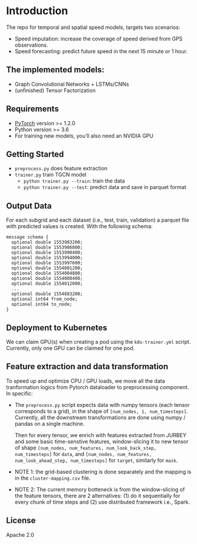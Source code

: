 # Introduction

The repo for temporal and spatial speed models, targets two scenarios:
- Speed imputation: increase the coverage of speed derived from GPS observations.
- Speed forecasting: predict future speed in the next 15 minute or 1 hour.

## The implemented models:
- Graph Convolutional Networks + LSTMs/CNNs
- (unfinished) Tensor Factorization

## Requirements
* [PyTorch](http://pytorch.org/) version >= 1.2.0
* Python version >= 3.6
* For training new models, you'll also need an NVIDIA GPU

## Getting Started

* `preprocess.py` does feature extraction
* `trainer.py` train TGCN model
     - `python trainer.py --train`: train the data
     - `python trainer.py --test`: predict data and save in parquet format
     

## Output Data
For each subgrid and each dataset (i.e., test, train, validation) a parquet file with predicted values is created.
With the following schema:
```
message schema {
  optional double 1553983200;
  optional double 1553986800;
  optional double 1553990400;
  optional double 1553994000;
  optional double 1553997600;
  optional double 1554001200;
  optional double 1554004800;
  optional double 1554008400;
  optional double 1554012000;
  ...
  optional double 1554883200;
  optional int64 from_node;
  optional int64 to_node;
}
```

## Deployment to Kubernetes

We can claim GPU(s) when creating a pod using the `k8s-trainer.yml` script. Currently, only one GPU
can be claimed for one pod.


## Feature extraction and data transformation

To speed up and optimize CPU / GPU loads, we move all the data tranformation logics from Pytorch dataloader to preprocessing component. In specific:

* The `preprocess.py` script expects data with numpy tensors (each tensor corresponds to a grid), in the shape of `[num_nodes, 1, num_timesteps]`. Currently, all
  the downstream transformations are done using numpy / pandas on a single machine.
 
  
  Then for every tensor, we enrich with features extracted from JURBEY and some basic time-senstive features, 
  window-slicing it to new tensor of shape `[num_nodes, num_features, num_look_back_step, num_timesteps]` for `data`,
  and `[num_nodes, num_features, num_look_ahead_step, num_timesteps]` for `target`, similarly for `mask`.
   
 * NOTE 1: the grid-based clustering is done separately and the mapping is in the `cluster-mapping.csv` file.
   
 * NOTE 2: The current memory botteneck is from the window-slicing of the feature tensors, there are 2 alternatives:
   (1) do it sequentially for every chunk of time steps and (2) use distributed framework i.e., Spark.
  

 ## License
 
 Apache 2.0

